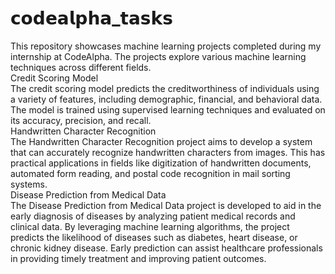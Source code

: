 # 𝗰𝗼𝗱𝗲𝗮𝗹𝗽𝗵𝗮_𝘁𝗮𝘀𝗸𝘀
This repository showcases machine learning projects completed during my internship at CodeAlpha. The projects explore various machine learning techniques across different fields.  
Credit Scoring Model  
The credit scoring model predicts the creditworthiness of individuals using a variety of features, including demographic, financial, and behavioral data. The model is trained using supervised learning techniques and evaluated on its accuracy, precision, and recall.  
Handwritten Character Recognition   
The Handwritten Character Recognition project aims to develop a system that can accurately recognize handwritten characters from images. This has practical applications in fields like digitization of handwritten documents, automated form reading, and postal code recognition in mail sorting systems.  
Disease Prediction from Medical Data  
The Disease Prediction from Medical Data project is developed to aid in the early diagnosis of diseases by analyzing patient medical records and clinical data. By leveraging machine learning algorithms, the project predicts the likelihood of diseases such as diabetes, heart disease, or chronic kidney disease. Early prediction can assist healthcare professionals in providing timely treatment and improving patient outcomes.
